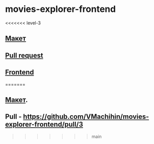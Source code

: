 # movies-explorer-frontend

<<<<<<< level-3
## [Макет](https://disk.yandex.ru/d/NX_wi5mi-rc3eg)

## [Pull request](https://github.com/VMachihin/movies-explorer-frontend/pull/3)

## [Frontend](https://movies.lib.nomoredomains.rocks.vitmach.ru)
=======
## [Макет](https://disk.yandex.ru/d/NX_wi5mi-rc3eg).

## Pull - https://github.com/VMachihin/movies-explorer-frontend/pull/3
>>>>>>> main

